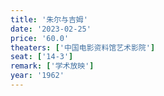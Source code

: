 ```yaml
---
title: '朱尔与吉姆'
date: '2023-02-25'
price: '60.0'
theaters: ['中国电影资料馆艺术影院']
seat: ['14-3']
remark: ['学术放映']
year: '1962'
---
```

